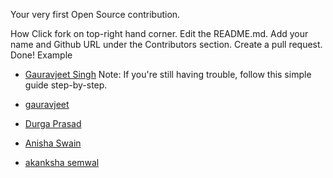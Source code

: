 Your very first Open Source contribution.

How
Click fork on top-right hand corner.
Edit the README.md.
Add your name and Github URL under the Contributors section.
Create a pull request. 
Done!
Example
- [Gauravjeet Singh](https://github.com/gauravjeet)
Note: If you're still having trouble, follow this simple guide step-by-step.

- [gauravjeet](https://github.com/gauravjeet)
- [Durga Prasad](https://github.com/nerdcode)
- [Anisha Swain](https://github.com/anishaswain)
- [akanksha semwal](https://github.com/akankshasemwal)
